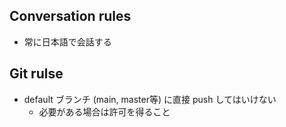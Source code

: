 ## Conversation rules

- 常に日本語で会話する

## Git rulse

- default ブランチ (main, master等) に直接 push してはいけない
  - 必要がある場合は許可を得ること
